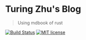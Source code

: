 # Turing Zhu's Blog 

> Using mdbook of rust

[![Build Status](https://travis-ci.org/Turing-Chu/blog.svg?branch=master)](https://travis-ci.org/Turing-Chu/blog)
[![MIT license](https://img.shields.io/badge/license-MIT-brightgreen.svg)](https://opensource.org/licenses/MIT)
